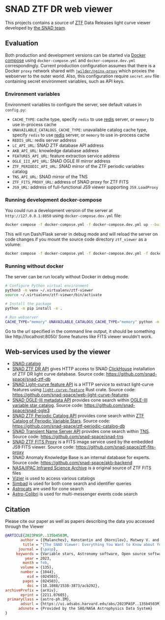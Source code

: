 # SNAD ZTF DR web viewer

This projects contains a source of [ZTF](http://ztf.caltech.edu) Data Releases light curve viewer developed by [the SNAD team](http://snad.space).

## Evaluation

 Both production and development versions can be started via [Docker compose](https://docs.docker.com/compose/) using `docker-compose.yml` and `docker-compose.dev.yml` correspondingly.
 Current production configuration assumes that there is a Docker `proxy` network shared with [`jwilder/nginx-proxy`](https://github.com/nginx-proxy/nginx-proxy) which proxies the webserver to the outer world.
 Also, this configuration require `secret.env` file containing secret environment variables, such as API keys.

### Environment variables

Environment variables to configure the server, see default values in `config.py`:
- `CACHE_TYPE`: cache type, specify `redis` to use [redis](https://redis.io) server, or `memory` to use in-process cache
- `UNAVAILABLE_CATALOGS_CACHE_TYPE`: unavailable catalog cache type, specify `redis` to use [redis](https://redis.io) server, or `memory` to use in-process cache
- `REDIS_URL`: redis server address
- `LC_API_URL`: SNAD ZTF database API address
- `AKB_API_URL`: knowledge database address
- `FEATURES_API_URL`: feature extraction service address
- `OGLE_III_API_URL`: SNAD OGLE III mirror address
- `ZTF_PERIODIC_API_URL`: SNAD mirror of the ZTF periodic variables catalog
- `TNS_API_URL`: SNAD mirror of the TNS
- `ZTF_FITS_PROXY_URL`: address of SNAD proxy for ZTF FITS
- `JS9_URL`: address of full-functional JS9 viewer supporting `JS9.LoadProxy`

### Running development docker-compose

You could run a development version of the server at `http://127.0.0.1:8050` using `docker-compose.dev.yml` file:

```sh
docker compose -f docker-compose.yml -f docker-compose.dev.yml up --build
```

This will run Dash/Flask server in debug mode and will reload the server on code changes if you mount the source code directory `ztf_viewer` as a volume:

```sh
docker compose -f docker-compose.yml -f docker-compose.dev.yml -f docker-compose.dev.local.yml up --build
```

### Running without docker

The server can be run locally without Docker in debug mode.

```sh
# Configure Python virtual environment
python3 -m venv ~/.virtualenv/ztf-viewer
source ~/.virtualenv/ztf-viewer/bin/activate

# Install the package
python -m pip install -e .

# Run webserver
CACHE_TYPE="memory" UNAVAILABLE_CATALOGS_CACHE_TYPE="memory" python -m ztf_viewer
```

Go to the url specified in the command line output, it should be something like http://localhost:8050/
Some features like FITS viewer wouldn't work.

## Web-services used by the viewer

- [SNAD catalog](https://snad.space/catalog)
- [SNAD ZTF DR API](http://db.ztf.snad.space) gives HTTP access to SNAD [ClickHouse](//cliclhouse.tech) installation of ZTF DR light curve database. Source code: https://github.com/snad-space/snad-ztf-db
- [SNAD Light-curve feature API](http://features.lc.snad.space/help) is a HTTP service to extract light-curve features using [`light-curve-feature`](//crates.io/crates/light-curve-feature) Rust crate. Source code: https://github.com/snad-space/web-light-curve-features
- [SNAD OGLE-III metadata API](http://ogle3.snad.space/) provides cone search within [OGLE-III variable star catalog](http://ogledb.astrouw.edu.pl/~ogle/CVS/). Source code: https://github.com/snad-space/snad-ogle3
- [SNAD ZTF Periodic Catalog API](http://periodic.ztf.snad.space) provides cone search within [ZTF Catalog of Periodic Variable Stars](http://variables.cn:88/ztf/). Source code: https://github.com/snad-space/ztf-periodic-catalog-db
- [SNAD Transient Name Server API](http://tns.snad.space) provides cone search within [TNS](https://www.wis-tns.org). Source code: https://github.com/snad-space/snad-tns
- [SNAD ZTF FITS Proxy](http://fits.ztf.snad.space/products/) is a FITS image service used by the embedded JS9 FITS viewer. Source code: https://github.com/snad-space/ztf-fits-proxy
- SNAD Anomaly Knowledge Base is an internal database for experts. Source code: https://github.com/snad-space/akb-backend
- [NASA/IPAC Infrared Science Archive](https://irsa.ipac.caltech.edu/frontpage/) is a original source of ZTF FITS files
- [Vizier](https://vizier.u-strasbg.fr) is used to access various catalogs
- [Simbad](http://simbad.u-strasbg.fr) is used for both cone search and identifier queries
- [Astrocats](https://astrocats.space) are used for cone search
- [Astro-Colibri](https://astro-colibri.science) is used for multi-messenger events code search


## Citation

Please cite our paper as well as papers describing the data you accessed through the Viewer

```bibtex
@ARTICLE{2023PASP..135b4503M,
       author = {{Malanchev}, Konstantin and {Kornilov}, Matwey V. and {Pruzhinskaya}, Maria V. and {Ishida}, Emille E.~O. and {Aleo}, Patrick D. and {Korolev}, Vladimir S. and {Lavrukhina}, Anastasia and {Russeil}, Etienne and {Sreejith}, Sreevarsha and {Volnova}, Alina A. and {Voloshina}, Anastasiya and {Krone-Martins}, Alberto},
        title = "{The SNAD Viewer: Everything You Want to Know about Your Favorite ZTF Object}",
      journal = {\pasp},
     keywords = {Variable stars, Astronomy software, Open source software, Publicly available software, Astronomy web services, 1761, 1855, 1866, 1864, 1856, Astrophysics - Instrumentation and Methods for Astrophysics},
         year = 2023,
        month = feb,
       volume = {135},
       number = {1044},
          eid = {024503},
        pages = {024503},
          doi = {10.1088/1538-3873/acb292},
archivePrefix = {arXiv},
       eprint = {2211.07605},
 primaryClass = {astro-ph.IM},
       adsurl = {https://ui.adsabs.harvard.edu/abs/2023PASP..135b4503M},
      adsnote = {Provided by the SAO/NASA Astrophysics Data System}
}
```
